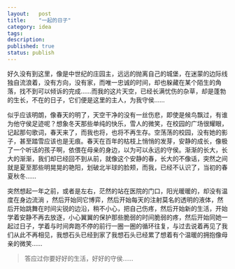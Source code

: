 ```yaml
---
layout:   post
title:    "一起的日子"
category: idea
tags:     
description: 
published: true
status: publish
---
```


好久没有到这里，像是中世纪的庄园主，远远的抛离自己的城堡，在迷蒙的边际线独自流浪着，没有方向，没有家，而唯一忠诚的时间，却也躲藏在某个陌生的角落，找不到可以倾诉的完成……而我的这片天空，已经长满忧伤的杂草，却是蓬勃的生长，不在的日子，它们便是这里的主人，为我守侯…… 

似乎应该明朗，像春天的明了，天空干净的没有一丝伤悲，即使是候鸟飘过，有谁为他守侯足迹呢？想象冬天那些单纯的快乐，雪人的微笑，在校园的广场很耀眼，记起那句歌词，春天来了，而我也将，也将不再生存。空荡荡的校园，没有她的影子，甚至踏雪应该也是无痕。春天在百年的枯枝上悄悄的发芽，安静的成长，像极了一个听话的孩子啊，依偎在母亲的身边，以为可以永远的守侯。渐渐的长大，长大的渐渐，我们却已经回不到从前，就像这个安静的春，长大的不像话，突然之间就是夏至那些明晃晃的艳阳，划破北半球的脸颊，而我，已经不认识了，当初的春夏秋冬…… 

突然想起一年之前，或者是左右，茫然的站在医院的门口，阳光暖暖的，却没有温度在身边流淌 ，然后开始同它博弈，然后开始每天的注射莫名的透明的液体，然后开始跳舞在时间尖锐的边沿，稍不小心，把自己伤疼，然后开始新的生活，开始学着安静不再去放逐，小心翼翼的保护那些脆弱的时间脆弱的疼，然后开始同她一起过日子，学着与时间奔跑不停的前行一圈一圈的循环往复，与过去说着再见了我们从此不再相见，我想石头已经到家了我想石头已经累了想着有个温暖的拥抱像母亲的微笑…… 

> 答应过你要好好的生活，好好的守侯…… 